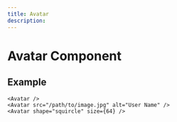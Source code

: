 ```yaml
---
title: Avatar
description: 
---
```


# Avatar Component



## Example

```vue
<Avatar />
<Avatar src="/path/to/image.jpg" alt="User Name" />
<Avatar shape="squircle" size={64} />
```

